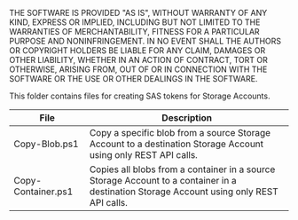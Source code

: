THE SOFTWARE IS PROVIDED "AS IS", WITHOUT WARRANTY OF ANY KIND, EXPRESS OR
IMPLIED, INCLUDING BUT NOT LIMITED TO THE WARRANTIES OF MERCHANTABILITY,
FITNESS FOR A PARTICULAR PURPOSE AND NONINFRINGEMENT. IN NO EVENT SHALL THE
AUTHORS OR COPYRIGHT HOLDERS BE LIABLE FOR ANY CLAIM, DAMAGES OR OTHER
LIABILITY, WHETHER IN AN ACTION OF CONTRACT, TORT OR OTHERWISE, ARISING FROM,
OUT OF OR IN CONNECTION WITH THE SOFTWARE OR THE USE OR OTHER DEALINGS IN THE
SOFTWARE.

This folder contains files for creating SAS tokens for Storage Accounts.


| File | Description |
| --- | --- | 
| Copy-Blob.ps1 | Copy a specific blob from a source Storage Account to a destination Storage Account using only REST API calls. |
| Copy-Container.ps1 | Copies all blobs from a container in a source Storage Account to a container in a destination Storage Account using only REST API calls. |